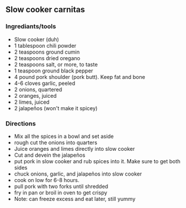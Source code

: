 ## Slow cooker carnitas

### Ingrediants/tools
* Slow cooker (duh)
* 1 tablespoon chili powder
* 2 teaspoons ground cumin
* 2 teaspoons dried oregano
* 2 teaspoons salt, or more, to taste
* 1 teaspoon ground black pepper
* 4 pound pork shoulder (pork butt). Keep fat and bone
* 4-6 cloves garlic, peeled
* 2 onions, quartered
* 2 oranges, juiced
* 2 limes, juiced
* 2 jalapeños (won't make it spicey)

### Directions
* Mix all the spices in a bowl and set aside
* rough cut the onions into quarters
* Juice oranges and limes directly into slow cooker
* Cut and devein the jalapeños
* put pork in slow cooker and rub spices into it. Make sure to get both sides
* chuck onions, garlic, and jalapeños into slow cooker
* cook on low for 6-8 hours.
* pull pork with two forks until shredded
* fry in pan or broil in oven to get crispy
* Note: can freeze excess and eat later, still yummy
